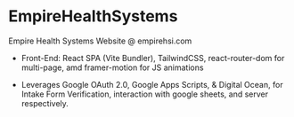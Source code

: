 # EmpireHealthSystems
Empire Health Systems Website @ empirehsi.com

- Front-End: React SPA (Vite Bundler), TailwindCSS, react-router-dom for multi-page, amd framer-motion for JS animations

- Leverages Google OAuth 2.0, Google Apps Scripts, & Digital Ocean, for Intake Form Verification, interaction with google sheets, and server respectively. 

